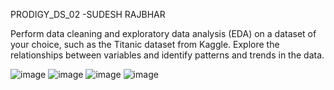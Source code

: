 PRODIGY_DS_02 -SUDESH RAJBHAR

Perform data cleaning and exploratory data analysis (EDA) on a dataset of your choice, such as the Titanic dataset from Kaggle.
Explore the relationships between variables and identify patterns and trends in the data.

![image](https://github.com/user-attachments/assets/decf69f4-ead2-45bb-b37b-c1f50ef13485)
![image](https://github.com/user-attachments/assets/e816f2e7-943f-4461-a952-4c11bd43fa1d) 
![image](https://github.com/user-attachments/assets/41df6404-da53-430b-b59d-aee4135aaf4e)
![image](https://github.com/user-attachments/assets/8b809fda-bef1-407c-9bf6-ea209f7a91a1)




